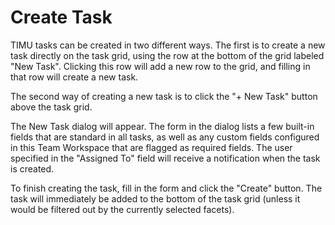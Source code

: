 # Create Task

TIMU tasks can be created in two different ways. The first is to create a new task directly on the task grid, using the row at the bottom of the grid labeled "New Task". Clicking this row will add a new row to the grid, and filling in that row will create a new task.

The second way of creating a new task is to click the "+ New Task" button above the task grid.

The New Task dialog will appear. The form in the dialog lists a few built-in fields that are standard in all tasks, as well as any custom fields configured in this Team Workspace that are flagged as required fields. The user specified in the "Assigned To" field will receive a notification when the task is created.

To finish creating the task, fill in the form and click the "Create" button. The task will immediately be added to the bottom of the task grid (unless it would be filtered out by the currently selected facets).

          

